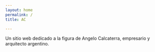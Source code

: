 ```yaml
---
layout: home
permalink: /
title: AC

---
```

Un sitio web dedicado a la figura de Angelo Calcaterra, empresario y arquitecto argentino.

